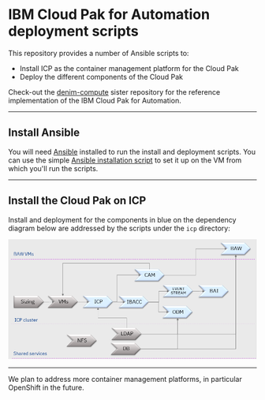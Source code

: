# IBM Cloud Pak for Automation deployment scripts

This repository provides a number of Ansible scripts to:
- Install ICP as the container management platform for the Cloud Pak
- Deploy the different components of the Cloud Pak

Check-out the [denim-compute](https://github.com/ibm-cloud-architecture/denim-compute) sister repository for the reference implementation of the IBM Cloud Pak for Automation.

---

## Install Ansible
You will need [Ansible](https://www.ansible.com/) installed to run the install and deployment scripts. You can use the simple [Ansible installation script](https://github.com/ibm-cloud-architecture/icp4a-deployment/blob/master/icp/install-ansible.sh) to set it up on the VM from which you'll run the scripts.

---

## Install the Cloud Pak on ICP
Install and deployment for the components in blue on the dependency diagram below are addressed by the scripts under the `icp` directory:

![Install dependencies](icp4a-install-dependencies.png)

---

We plan to address more container management platforms, in particular OpenShift in the future.
